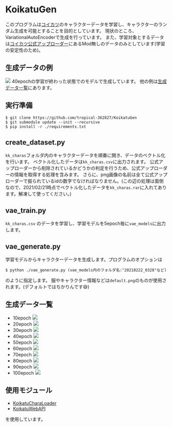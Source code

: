 # KoikatuGen

このプログラムは[コイカツ](http://www.illusion.jp/preview/koikatu/)のキャラクターデータを学習し、キャラクターのランダム生成を可能とすることを目的としています。
現状のところ、VariationalAutoEncoderで生成を行っています。
また、学習対象とするデータは[コイカツ公式アップローダー](http://up.illusion.jp/koikatu_upload/chara/)にあるMod無しのデータのみとしています(学習の安定性のため)。

## 生成データの例
![](https://i.imgur.com/rubgXw7.png)
40epochの学習が終わった状態でのモデルで生成しています。
他の例は[生成データ一覧](#生成データ一覧)にあります。

## 実行準備
```
$ git clone https://github.com/tropical-362827/KoikatuGen
$ git submodule update --init --recursive
$ pip install -r ./requirements.txt
```

## create_dataset.py

`kk_charas`フォルダ内のキャラクターデータを順番に開き、データのベクトル化を行います。
ベクトル化したデータは`kk_charas.csv`に出力されます。
公式アップローダーから削除されているかどうかの判定を行うため、公式アップローダーの情報を取得する処理を含みます。
さらに、png画像の名前は全て公式アップローダーで振られているidの数字でなければなりません。(この辺の処理は面倒なので、2021/02/21時点でベクトル化したデータを`kk_charas.rar`に入れてあります。解凍して使ってください。)

## vae_train.py

`kk_charas.csv` のデータを学習し、学習モデルを5epoch毎に`vae_models`に出力します。

## vae_generate.py

学習モデルからキャラクターデータを生成します。プログラムのオプションは
```
$ python ./vae_generate.py (vae_models内のフォルダ名:"20210222_0328"など)
```
のように指定します。
服やキャラクター情報などは`default.png`のものが使用されます。(デフォルトではちかりんです😄)

## 生成データ一覧
- 10epoch
![](https://i.imgur.com/cqoVZBf.png)
- 20epoch
![](https://i.imgur.com/JZTIaF2.png)
- 30epoch
![](https://i.imgur.com/v15ZKoA.png)
- 40epoch
![](https://i.imgur.com/oG7VA1R.png)
- 50epoch
![](https://i.imgur.com/y1CMgPO.png)
- 60epoch
![](https://i.imgur.com/z2G5VMp.png)
- 70epoch
![](https://i.imgur.com/U9duOlA.png)
- 80epoch
![](https://i.imgur.com/rSNlv5g.png)
- 90epoch
![](https://i.imgur.com/vxxCdqI.png)
- 100epoch
![](https://i.imgur.com/i47jVO9.png)

## 使用モジュール
- [KoikatuCharaLoader](https://github.com/great-majority/KoikatuCharaLoader)
- [KoikatuWebAPI](https://github.com/great-majority/KoikatuWebAPI)

を使用しています。